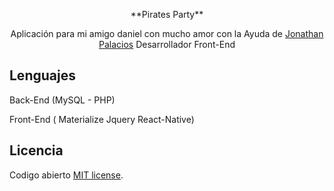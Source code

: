 <p align="center">**Pirates Party**</p>

<p align="center">
Aplicación para mi amigo daniel con mucho amor con la Ayuda de <a href="https://github.com/ebola182">Jonathan Palacios</a> Desarrollador Front-End
</p>

## Lenguajes
Back-End (MySQL - PHP)

Front-End (
Materialize
Jquery
React-Native)

## Licencia

Codigo abierto [MIT license](http://opensource.org/licenses/MIT).
